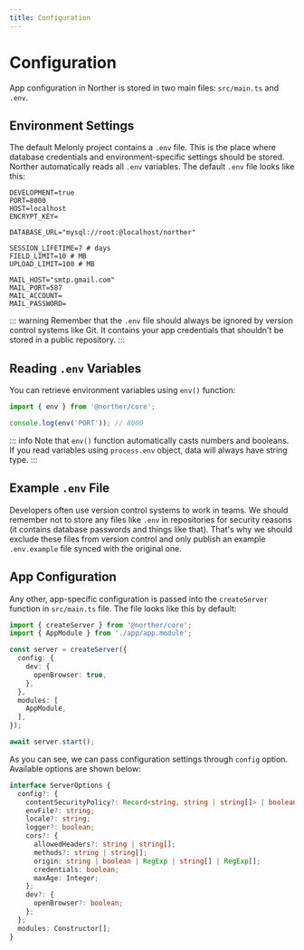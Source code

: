 ```yaml
---
title: Configuration
---
```


# Configuration

App configuration in Norther is stored in two main files: `src/main.ts` and `.env`.

## Environment Settings

The default Melonly project contains a `.env` file. This is the place where database credentials and environment-specific settings should be stored. Norther automatically reads all `.env` variables. The default `.env` file looks like this:

```
DEVELOPMENT=true
PORT=8000
HOST=localhost
ENCRYPT_KEY=

DATABASE_URL="mysql://root:@localhost/norther"

SESSION_LIFETIME=7 # days
FIELD_LIMIT=10 # MB
UPLOAD_LIMIT=100 # MB

MAIL_HOST="smtp.gmail.com"
MAIL_PORT=587
MAIL_ACCOUNT=
MAIL_PASSWORD=
```

::: warning
Remember that the `.env` file should always be ignored by version control systems like Git. It contains your app credentials that shouldn't be stored in a public repository.
:::

## Reading `.env` Variables

You can retrieve environment variables using `env()` function:

```ts
import { env } from '@norther/core';

console.log(env('PORT')); // 8000
```

::: info
Note that `env()` function automatically casts numbers and booleans. If you read variables using `process.env` object, data will always have string type.
:::

## Example `.env` File

Developers often use version control systems to work in teams. We should remember not to store any files like `.env` in repositories for security reasons (it contains database passwords and things like that). That's why we should exclude these files from version control and only publish an example `.env.example` file synced with the original one.

## App Configuration

Any other, app-specific configuration is passed into the `createServer` function in `src/main.ts` file. The file looks like this by default:

```ts
import { createServer } from '@norther/core';
import { AppModule } from './app/app.module';

const server = createServer({
  config: {
    dev: {
      openBrowser: true,
    },
  },
  modules: [
    AppModule,
  ],
});

await server.start();
```

As you can see, we can pass configuration settings through `config` option. Available options are shown below:

```ts
interface ServerOptions {
  config?: {
    contentSecurityPolicy?: Record<string, string | string[]> | boolean;
    envFile?: string;
    locale?: string;
    logger?: boolean;
    cors?: {
      allowedHeaders?: string | string[];
      methods?: string | string[];
      origin: string | boolean | RegExp | string[] | RegExp[];
      credentials: boolean;
      maxAge: Integer;
    };
    dev?: {
      openBrowser?: boolean;
    };
  };
  modules: Constructor[];
}
```
